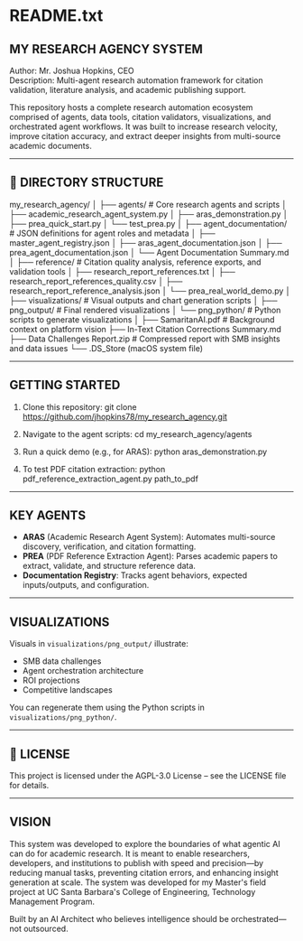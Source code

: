 README.txt
==========

MY RESEARCH AGENCY SYSTEM
-------------------------
Author: Mr. Joshua Hopkins, CEO  
Description: Multi-agent research automation framework for citation validation, literature analysis, and academic publishing support.

This repository hosts a complete research automation ecosystem comprised of agents, data tools, citation validators, visualizations, and orchestrated agent workflows. It was built to increase research velocity, improve citation accuracy, and extract deeper insights from multi-source academic documents.

-------------------------
📁 DIRECTORY STRUCTURE
-------------------------
my_research_agency/
│
├── agents/                        # Core research agents and scripts
│   ├── academic_research_agent_system.py
│   ├── aras_demonstration.py
│   ├── prea_quick_start.py
│   └── test_prea.py
│
├── agent_documentation/          # JSON definitions for agent roles and metadata
│   ├── master_agent_registry.json
│   ├── aras_agent_documentation.json
│   ├── prea_agent_documentation.json
│   └── Agent Documentation Summary.md
│
├── reference/                    # Citation quality analysis, reference exports, and validation tools
│   ├── research_report_references.txt
│   ├── research_report_references_quality.csv
│   ├── research_report_reference_analysis.json
│   └── prea_real_world_demo.py
│
├── visualizations/               # Visual outputs and chart generation scripts
│   ├── png_output/               # Final rendered visualizations
│   └── png_python/               # Python scripts to generate visualizations
│
├── SamaritanAI.pdf               # Background context on platform vision
├── In-Text Citation Corrections Summary.md
├── Data Challenges Report.zip    # Compressed report with SMB insights and data issues
└── .DS_Store (macOS system file)

-------------------------
GETTING STARTED
-------------------------
1. Clone this repository:
   git clone https://github.com/jhopkins78/my_research_agency.git

2. Navigate to the agent scripts:
   cd my_research_agency/agents

3. Run a quick demo (e.g., for ARAS):
   python aras_demonstration.py

4. To test PDF citation extraction:
   python pdf_reference_extraction_agent.py path_to_pdf

-------------------------
KEY AGENTS
-------------------------
- **ARAS** (Academic Research Agent System): Automates multi-source discovery, verification, and citation formatting.
- **PREA** (PDF Reference Extraction Agent): Parses academic papers to extract, validate, and structure reference data.
- **Documentation Registry**: Tracks agent behaviors, expected inputs/outputs, and configuration.

-------------------------
VISUALIZATIONS
-------------------------
Visuals in `visualizations/png_output/` illustrate:
- SMB data challenges
- Agent orchestration architecture
- ROI projections
- Competitive landscapes

You can regenerate them using the Python scripts in `visualizations/png_python/`.

-------------------------
📄 LICENSE
-------------------------
This project is licensed under the AGPL-3.0 License – see the LICENSE file for details.

-------------------------
VISION
-------------------------
This system was developed to explore the boundaries of what agentic AI can do for academic research. It is meant to enable researchers, developers, and institutions to publish with speed and precision—by reducing manual tasks, preventing citation errors, and enhancing insight generation at scale. The system was developed for my Master's field project at UC Santa Barbara's College of Engineering, Technology Management Program.

Built by an AI Architect who believes intelligence should be orchestrated—not outsourced.

